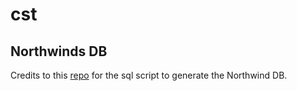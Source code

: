 # cst

## Northwinds DB

Credits to this [repo](https://github.com/pthom/northwind_psql) for the sql script to generate the Northwind DB.
